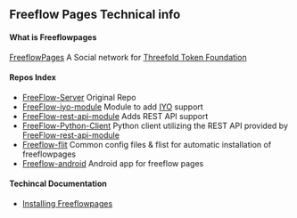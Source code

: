 ## Freeflow Pages Technical info

#### What is Freeflowpages

[FreeflowPages](http://freeflowpages.com) A Social network for [Threefold Token Foundation](https://www.threefold.io/)

#### Repos Index

- [FreeFlow-Server](https://github.com/freeflowpages/freeflow-server) Original Repo
- [FreeFlow-iyo-module](https://github.com/freeflowpages/freeflow-iyo-module) Module to add [IYO](https://itsyou.online) support
- [FreeFlow-rest-api-module](https://github.com/freeflowpages/freeflow-rest-api-module) Adds REST API support
- [FreeFlow-Python-Client](https://github.com/freeflowpages/freeflow-python-client) Python client utilizing the REST API provided by [FreeFlow-rest-api-module](https://github.com/freeflowpages/freeflow-rest-api-module)
- [Freeflow-flit](https://github.com/freeflowpages/freeflow-flist) Common config files & flist for automatic installation of freeflowpages
- [Freeflow-android](https://github.com/freeflowpages/freeflow-android) Android app for freeflow pages

#### Techincal Documentation

- [Installing Freeflowpages](./Install.md)
